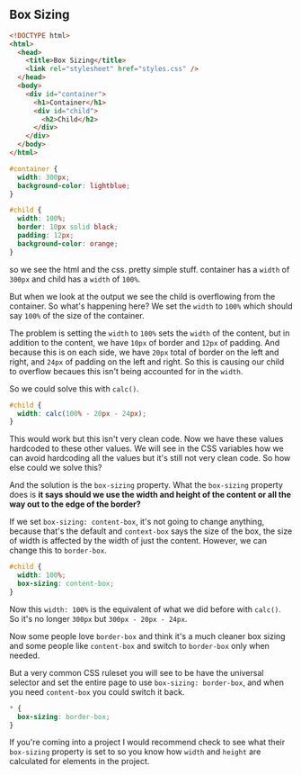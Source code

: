 ## Box Sizing

```html
<!DOCTYPE html>
<html>
  <head>
    <title>Box Sizing</title>
    <link rel="stylesheet" href="styles.css" />
  </head>
  <body>
    <div id="container">
      <h1>Container</h1>
      <div id="child">
        <h2>Child</h2>
      </div>
    </div>
  </body>
</html>
```

```css
#container {
  width: 300px;
  background-color: lightblue;
}

#child {
  width: 100%;
  border: 10px solid black;
  padding: 12px;
  background-color: orange;
}
```

so we see the html and the css. pretty simple stuff. container has a `width` of `300px` and child has a `width` of `100%`.

But when we look at the output we see the child is overflowing from the container. So what's happening here? We set the `width` to `100%` which should say `100%` of the size of the container.

The problem is setting the `width` to `100%` sets the `width` of the content, but in addition to the content, we have `10px` of border and `12px` of padding. And because this is on each side, we have `20px` total of border on the left and right, and `24px` of padding on the left and right. So this is causing our child to overflow becaues this isn't being accounted for in the `width`.

So we could solve this with `calc()`.

```css
#child {
  width: calc(100% - 20px - 24px);
}
```

This would work but this isn't very clean code. Now we have these values hardcoded to these other values. We will see in the CSS variables how we can avoid hardcoding all the values but it's still not very clean code. So how else could we solve this?

And the solution is the `box-sizing` property. What the `box-sizing` property does is __it says should we use the width and height of the content or all the way out to the edge of the border?__

If we set `box-sizing: content-box`, it's not going to change anything, because that's the default and `context-box` says the size of the box, the size of width is affected by the width of just the content. However, we can change this to `border-box`.

```css
#child {
  width: 100%;
  box-sizing: content-box;
}
```

Now this `width: 100%` is the equivalent of what we did before with `calc()`. So it's no longer `300px` but `300px - 20px - 24px`.

Now some people love `border-box` and think it's a much cleaner box sizing and some people like `content-box` and switch to `border-box` only when needed.

But a very common CSS ruleset you will see to be have the universal selector and set the entire page to use `box-sizing: border-box`, and when you need `content-box` you could switch it back.

```css
* {
  box-sizing: border-box;
}
```

If you're coming into a project I would recommend check to see what their `box-sizing` property is set to so you know how `width` and `height` are calculated for elements in the project.
